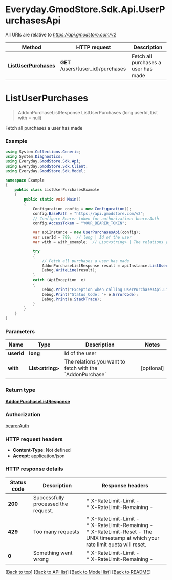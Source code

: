 # Everyday.GmodStore.Sdk.Api.UserPurchasesApi

All URIs are relative to *https://api.gmodstore.com/v2*

Method | HTTP request | Description
------------- | ------------- | -------------
[**ListUserPurchases**](UserPurchasesApi.md#listuserpurchases) | **GET** /users/{user_id}/purchases | Fetch all purchases a user has made


<a name="listuserpurchases"></a>
# **ListUserPurchases**
> AddonPurchaseListResponse ListUserPurchases (long userId, List<string> with = null)

Fetch all purchases a user has made

### Example
```csharp
using System.Collections.Generic;
using System.Diagnostics;
using Everyday.GmodStore.Sdk.Api;
using Everyday.GmodStore.Sdk.Client;
using Everyday.GmodStore.Sdk.Model;

namespace Example
{
    public class ListUserPurchasesExample
    {
        public static void Main()
        {
            Configuration config = new Configuration();
            config.BasePath = "https://api.gmodstore.com/v2";
            // Configure Bearer token for authorization: bearerAuth
            config.AccessToken = "YOUR_BEARER_TOKEN";

            var apiInstance = new UserPurchasesApi(config);
            var userId = 789;  // long | Id of the user
            var with = with_example;  // List<string> | The relations you want to fetch with the `AddonPurchase` (optional) 

            try
            {
                // Fetch all purchases a user has made
                AddonPurchaseListResponse result = apiInstance.ListUserPurchases(userId, with);
                Debug.WriteLine(result);
            }
            catch (ApiException  e)
            {
                Debug.Print("Exception when calling UserPurchasesApi.ListUserPurchases: " + e.Message );
                Debug.Print("Status Code: "+ e.ErrorCode);
                Debug.Print(e.StackTrace);
            }
        }
    }
}
```

### Parameters

Name | Type | Description  | Notes
------------- | ------------- | ------------- | -------------
 **userId** | **long**| Id of the user | 
 **with** | **List&lt;string&gt;**| The relations you want to fetch with the &#x60;AddonPurchase&#x60; | [optional] 

### Return type

[**AddonPurchaseListResponse**](AddonPurchaseListResponse.md)

### Authorization

[bearerAuth](../README.md#bearerAuth)

### HTTP request headers

 - **Content-Type**: Not defined
 - **Accept**: application/json

### HTTP response details
| Status code | Description | Response headers |
|-------------|-------------|------------------|
| **200** | Successfully processed the request. |  * X-RateLimit-Limit -  <br>  * X-RateLimit-Remaining -  <br>  |
| **429** | Too many requests |  * X-RateLimit-Limit -  <br>  * X-RateLimit-Remaining -  <br>  * X-RateLimit-Reset - The UNIX timestamp at which your rate limit quota will reset. <br>  |
| **0** | Something went wrong |  * X-RateLimit-Limit -  <br>  * X-RateLimit-Remaining -  <br>  |

[[Back to top]](#) [[Back to API list]](../README.md#documentation-for-api-endpoints) [[Back to Model list]](../README.md#documentation-for-models) [[Back to README]](../README.md)

